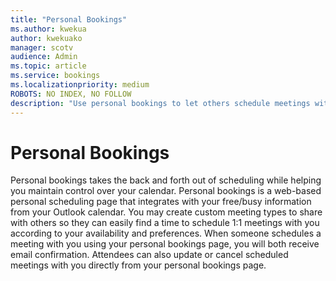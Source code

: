 ```yaml
---
title: "Personal Bookings"
ms.author: kwekua
author: kwekuako
manager: scotv
audience: Admin
ms.topic: article
ms.service: bookings
ms.localizationpriority: medium
ROBOTS: NO INDEX, NO FOLLOW
description: "Use personal bookings to let others schedule meetings with you in Outlook."
---
```


# Personal Bookings

Personal bookings takes the back and forth out of scheduling while helping you maintain control over your calendar. Personal bookings is a web-based personal scheduling page that integrates with your free/busy information from your Outlook calendar. You may create custom meeting types to share with others so they can easily find a time to schedule 1:1 meetings with you according to your availability and preferences. When someone schedules a meeting with you using your personal bookings page, you will both receive email confirmation. Attendees can also update or cancel scheduled meetings with you directly from your personal bookings page.